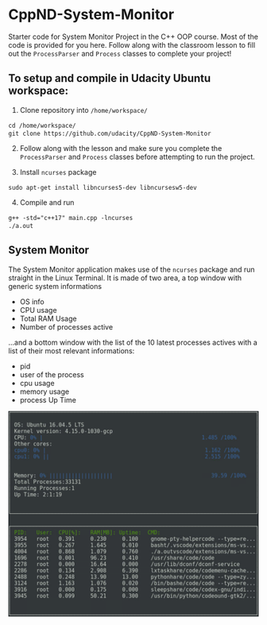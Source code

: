 # CppND-System-Monitor

Starter code for System Monitor Project in the C++ OOP course. Most of the code is provided for you here. Follow along with the classroom lesson to fill out the `ProcessParser` and `Process` classes to complete your project!

## To setup and compile in Udacity Ubuntu workspace:

1. Clone repository into `/home/workspace/`
```
cd /home/workspace/
git clone https://github.com/udacity/CppND-System-Monitor
```
2. Follow along with the lesson and make sure you complete the `ProcessParser` and `Process` classes before attempting to run the project.

3. Install `ncurses` package
```
sudo apt-get install libncurses5-dev libncursesw5-dev
```
4. Compile and run
```
g++ -std="c++17" main.cpp -lncurses
./a.out
```

## System Monitor
The System Monitor application makes use of the `ncurses` package and run straight in the Linux Terminal. It is made of two area, a top window with generic system informations
* OS info
* CPU usage
* Total RAM Usage
* Number of processes active

...and a bottom window with the list of the 10 latest processes actives with a list of their most relevant informations:
* pid
* user of the process
* cpu usage
* memory usage
* process Up Time

![System_Monitor](assets/Monitor.png)
